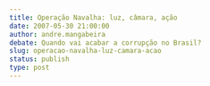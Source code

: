 ```yaml
---
title: Operação Navalha: luz, câmara, ação
date: 2007-05-30 21:00:00
author: andre.mangabeira
debate: Quando vai acabar a corrupção no Brasil?
slug: operacao-navalha-luz-camara-acao
status: publish 
type: post
---
```



